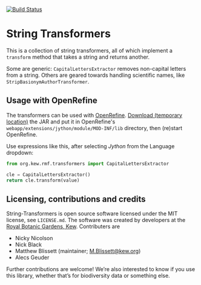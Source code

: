 [![Build Status](https://travis-ci.org/RBGKew/String-Transformers.svg?branch=master)](https://travis-ci.org/RBGKew/String-Transformers)

# String Transformers

This is a collection of string transformers, all of which implement a `transform` method that takes a string and returns another.

Some are generic: `CapitalLettersExtractor` removes non-capital letters from a string.  Others are geared towards handling scientific names, like `StripBasionymAuthorTransformer`.

## Usage with OpenRefine

The transformers can be used with [OpenRefine](http://www.openrefine.org/).  [Download (temporary location)](http://bitbucket.matt.blissett.me.uk/string-transformers-1.0.0-SNAPSHOT.jar)
the JAR and put it in OpenRefine's `webapp/extensions/jython/module/MOD-INF/lib` directory, then (re)start OpenRefine.

Use expressions like this, after selecting _Jython_ from the Language dropdown:

```python
from org.kew.rmf.transformers import CapitalLettersExtractor

cle = CapitalLettersExtractor()
return cle.transform(value)
```

## Licensing, contributions and credits

String-Transformers is open source software licensed under the MIT license, see `LICENSE.md`.  The software was created by developers at the [Royal Botanic Gardens, Kew](http://www.kew.org/).  Contributers are
* Nicky Nicolson
* Nick Black
* Matthew Blissett (maintainer; M.Blissett@kew.org)
* Alecs Geuder

Further contributions are welcome!  We’re also interested to know if you use this library, whether that’s for biodiversity data or something else.
